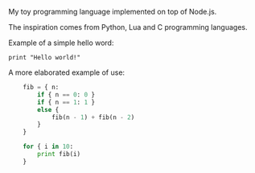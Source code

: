 
My toy programming language implemented on top of Node.js.

The inspiration comes from Python, Lua and C programming languages.

Example of a simple hello word:

    print "Hello world!"

A more elaborated example of use:

```python
    fib = { n:
        if { n == 0: 0 }
        if { n == 1: 1 }
        else {
            fib(n - 1) + fib(n - 2)
        }
    }

    for { i in 10:
        print fib(i)
    }
```
